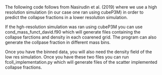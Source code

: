 The following code follows from Nasirudin et al. (2019) where we use a high resolution simulation (in our case one ran using cubeP3M)
in order to predict the collapse fractions in a lower resolution simulation.

If the hgh-resolution simulation was ran using cubeP3M you can use cond_mass_funct_david.f90 which will generate files containing the 
collapse farctions and density in each coarened grid. The program can also generate the collpase fraction in different mass bins.

Once you have the binned data, you will also need the density field of the low res simulation. Once you have these two files you can run
fcoll_implementation.py which will generate files of the scatter implemented collapse fractions.

